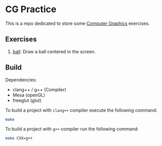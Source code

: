 # CG Practice

This is a repo dedicated to store some
[Computer Graphics](https://en.wikipedia.org/wiki/Computer_graphics)
exercises.

## Exercises

1. [ball](./ball/ball.cpp):  Draw a ball centered in the screen.

## Build

Dependencies:

- clang++ / g++ (Compiler)
- Mesa (openGL)
- freeglut (glut)

To build a project with `clang++` compiler execute the following command:

```sh
make
```

To build a project with `g++` compiler run the following command:

```sh
make CXX=g++
```
